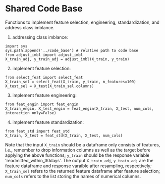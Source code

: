 # Shared Code Base
Functions to implement feature selection, engineering, standardization, and address class imblance.

1. addressing class imblance:
```
import sys
sys.path.append('../code_base') # relative path to code base
from adjust_imbl import adjust_imbl
X_train_adj, y_train_adj = adjust_imbl(X_train, y_train)
```

2. implement feature selection:
```
from select_feat import select_feat
X_train_sel = select_feat(X_train, y_train, n_features=100)
X_test_sel = X_test[X_train_sel.columns]
```

3. implement feature engineering:
```
from feat_engin import feat_engin
X_train_engin, X_test_engin = feat_engin(X_train, X_test, num_cols, interaction_only=False)
```

4. implement feature standardization:
```
from feat_std import feat_std
X_train, X_test = feat_std(X_train, X_test, num_cols)
```

Note that the input `X_train` should be a dataframe only consists of features, i.e., remember to drop information columns as well as the target before applying the above functions; `y_train` should be the response variable 'readmitted_within_30days'. The output `X_train_adj`, `y_train_adj` are the feature dataframe and response varaible after resampling, respectively; `X_train_sel` refers to the returned feature dataframe after feature selection;  `num_cols` refers to the list storing the names of numerical columns.
